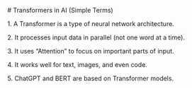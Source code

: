 \# Transformers in AI (Simple Terms)



1\. A Transformer is a type of neural network architecture.

2\. It processes input data in parallel (not one word at a time).

3\. It uses “Attention” to focus on important parts of input.

4\. It works well for text, images, and even code.

5\. ChatGPT and BERT are based on Transformer models.



